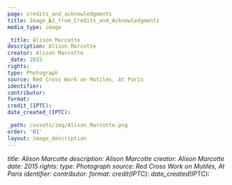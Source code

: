 ```yaml
---
page: credits_and_acknowledgments
title: Image_№1_from_Credits_and_Acknowledgments
media_type: image

_title: Alison Marcotte
description: Alison Marcotte
creator: Alison Marcotte
_date: 2015
rights: 
type: Photograph
source: Red Cross Work on Mutilés, At Paris
identifier:
contributor:
format:
credit_(IPTC):
date_created_(IPTC):

_path: /assets/img/Alison_Marcotte.png
order: '01'
layout: image_description
---
```


_title: Alison Marcotte
description: Alison Marcotte
creator: Alison Marcotte
_date: 2015
rights: 
type: Photograph
source: Red Cross Work on Mutilés, At Paris
identifier:
contributor:
format:
credit_(IPTC):
date_created_(IPTC):
